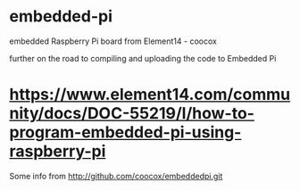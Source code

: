 # embedded-pi
embedded Raspberry Pi board from Element14 - coocox

further on the road to compiling and uploading the code to Embedded Pi

# https://www.element14.com/community/docs/DOC-55219/l/how-to-program-embedded-pi-using-raspberry-pi

Some info from http://github.com/coocox/embeddedpi.git


